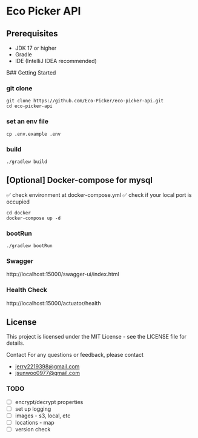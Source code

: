 # Eco Picker API

## Prerequisites

- JDK 17 or higher
- Gradle
- IDE (IntelliJ IDEA recommended)

B## Getting Started

### git clone

```shell
git clone https://github.com/Eco-Picker/eco-picker-api.git
cd eco-picker-api
```

### set an env file

```shell
cp .env.example .env
```

### build

```shell
./gradlew build 
```

## [Optional] Docker-compose for mysql

✅ check environment at docker-compose.yml
✅ check if your local port is occupied

```shell
cd docker
docker-compose up -d 
```

### bootRun

```shell
./gradlew bootRun
```

### Swagger

http://localhost:15000/swagger-ui/index.html

### Health Check 
http://localhost:15000/actuator/health

## License

This project is licensed under the MIT License - see the LICENSE file for details.

Contact
For any questions or feedback, please contact

- [jerry2219398\@gmail.com](mailto:jerry2219398@gmail.com?subject=ecopicker)
- [jsunwoo0977\@gmail.com](mailto:jsunwoo0977@gmail.com?subject=ecopicker)

### TODO

- [ ] encrypt/decrypt properties
- [ ] set up logging
- [ ] images - s3, local, etc
- [ ] locations - map
- [ ] version check 
